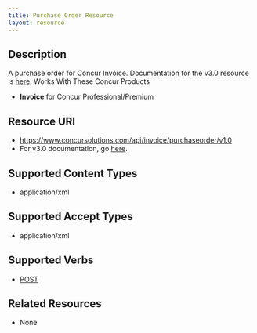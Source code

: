 ```yaml
---
title: Purchase Order Resource 
layout: resource
---
```







## Description
A purchase order for Concur Invoice. Documentation for the v3.0 resource is [here][1].
Works With These Concur Products

* **Invoice** for Concur Professional/Premium

## Resource URI

* https://www.concursolutions.com/api/invoice/purchaseorder/v1.0
* For v3.0 documentation, go [here][1].

## Supported Content Types
* application/xml

## Supported Accept Types
* application/xml

## Supported Verbs
* [POST][2]

## Related Resources
* None

  


[1]: https://www.concursolutions.com/api/docs/index.html#!/PurchaseOrders
[2]: https://developer.concur.com/purchase-order/purchase-order-resource/purchase-order-resource-post
